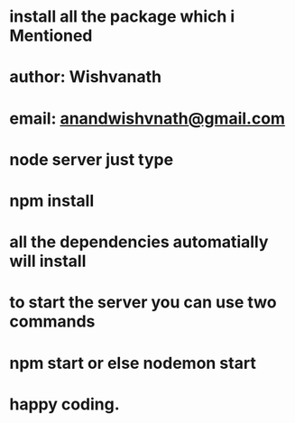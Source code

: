 # install all the package which i Mentioned

# author: Wishvanath
# email: anandwishvnath@gmail.com

# node server just type 
# npm install
# all the dependencies automatially will install
# to start the server you can use two commands
# npm start or else nodemon start

# happy coding.